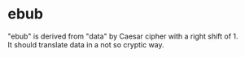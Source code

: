# ebub

"ebub" is derived from "data" by Caesar cipher with a right shift of 1.  
It should translate data in a not so cryptic way.
